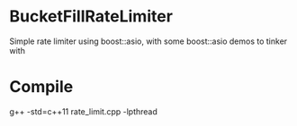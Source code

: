 # BucketFillRateLimiter
Simple rate limiter using boost::asio, with some boost::asio demos to tinker with
# Compile
g++ -std=c++11 rate_limit.cpp -lpthread
